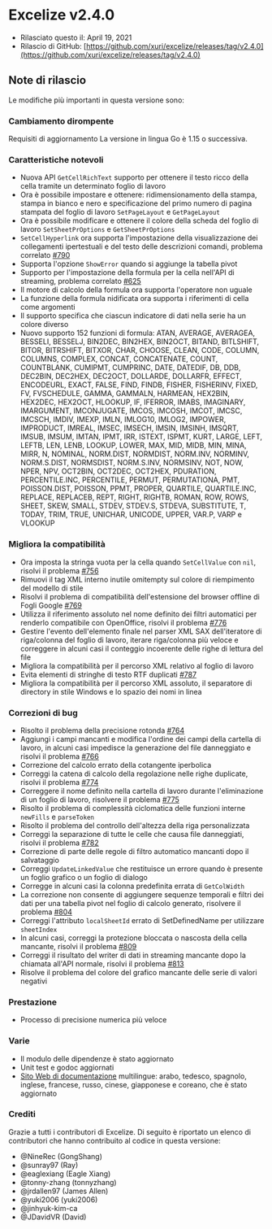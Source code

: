# Excelize v2.4.0

* Rilasciato questo il: April 19, 2021
* Rilascio di GitHub: [https://github.com/xuri/excelize/releases/tag/v2.4.0](https://github.com/xuri/excelize/releases/tag/v2.4.0)

## Note di rilascio

Le modifiche più importanti in questa versione sono:

### Cambiamento dirompente

Requisiti di aggiornamento La versione in lingua Go è 1.15 o successiva.

### Caratteristiche notevoli

* Nuova API `GetCellRichText` supporto per ottenere il testo ricco della cella tramite un determinato foglio di lavoro
* Ora è possibile impostare e ottenere: ridimensionamento della stampa, stampa in bianco e nero e specificazione del primo numero di pagina stampata del foglio di lavoro `SetPageLayout` e `GetPageLayout`
* Ora è possibile modificare e ottenere il colore della scheda del foglio di lavoro `SetSheetPrOptions` e `GetSheetPrOptions`
* `SetCellHyperlink` ora supporta l'impostazione della visualizzazione dei collegamenti ipertestuali e del testo delle descrizioni comandi, problema correlato [#790](https://github.com/xuri/excelize/issues/790)
* Supporta l'opzione `ShowError` quando si aggiunge la tabella pivot
* Supporto per l'impostazione della formula per la cella nell'API di streaming, problema correlato [#625](https://github.com/xuri/excelize/issues/625)
* Il motore di calcolo della formula ora supporta l'operatore non uguale
* La funzione della formula nidificata ora supporta i riferimenti di cella come argomenti
* Il supporto specifica che ciascun indicatore di dati nella serie ha un colore diverso
* Nuovo supporto 152 funzioni di formula: ATAN, AVERAGE, AVERAGEA, BESSELI, BESSELJ, BIN2DEC, BIN2HEX, BIN2OCT, BITAND, BITLSHIFT, BITOR, BITRSHIFT, BITXOR, CHAR, CHOOSE, CLEAN, CODE, COLUMN, COLUMNS, COMPLEX, CONCAT, CONCATENATE, COUNT, COUNTBLANK, CUMIPMT, CUMPRINC, DATE, DATEDIF, DB, DDB, DEC2BIN, DEC2HEX, DEC2OCT, DOLLARDE, DOLLARFR, EFFECT, ENCODEURL, EXACT, FALSE, FIND, FINDB, FISHER, FISHERINV, FIXED, FV, FVSCHEDULE, GAMMA, GAMMALN, HARMEAN, HEX2BIN, HEX2DEC, HEX2OCT, HLOOKUP, IF, IFERROR, IMABS, IMAGINARY, IMARGUMENT, IMCONJUGATE, IMCOS, IMCOSH, IMCOT, IMCSC, IMCSCH, IMDIV, IMEXP, IMLN, IMLOG10, IMLOG2, IMPOWER, IMPRODUCT, IMREAL, IMSEC, IMSECH, IMSIN, IMSINH, IMSQRT, IMSUB, IMSUM, IMTAN, IPMT, IRR, ISTEXT, ISPMT, KURT, LARGE, LEFT, LEFTB, LEN, LENB, LOOKUP, LOWER, MAX, MID, MIDB, MIN, MINA, MIRR, N, NOMINAL, NORM.DIST, NORMDIST, NORM.INV, NORMINV, NORM.S.DIST, NORMSDIST, NORM.S.INV, NORMSINV, NOT, NOW, NPER, NPV, OCT2BIN, OCT2DEC, OCT2HEX, PDURATION, PERCENTILE.INC, PERCENTILE, PERMUT, PERMUTATIONA, PMT, POISSON.DIST, POISSON, PPMT, PROPER, QUARTILE, QUARTILE.INC, REPLACE, REPLACEB, REPT, RIGHT, RIGHTB, ROMAN, ROW, ROWS, SHEET, SKEW, SMALL, STDEV, STDEV.S, STDEVA, SUBSTITUTE, T, TODAY, TRIM, TRUE, UNICHAR, UNICODE, UPPER, VAR.P, VARP e VLOOKUP

### Migliora la compatibilità

* Ora imposta la stringa vuota per la cella quando `SetCellValue` con `nil`, risolvi il problema [#756](https://github.com/xuri/excelize/issues/756)
* Rimuovi il tag XML interno inutile omitempty sul colore di riempimento del modello di stile
* Risolvi il problema di compatibilità dell'estensione del browser offline di Fogli Google [#769](https://github.com/xuri/excelize/issues/769)
* Utilizza il riferimento assoluto nel nome definito dei filtri automatici per renderlo compatibile con OpenOffice, risolvi il problema [#776](https://github.com/xuri/excelize/issues/776)
* Gestire l'evento dell'elemento finale nel parser XML SAX dell'iteratore di riga/colonna del foglio di lavoro, iterare riga/colonna più veloce e correggere in alcuni casi il conteggio incoerente delle righe di lettura del file
* Migliora la compatibilità per il percorso XML relativo al foglio di lavoro
* Evita elementi di stringhe di testo RTF duplicati [#787](https://github.com/xuri/excelize/issues/787)
* Migliora la compatibilità per il percorso XML assoluto, il separatore di directory in stile Windows e lo spazio dei nomi in linea

### Correzioni di bug

* Risolto il problema della precisione rotonda [#764](https://github.com/xuri/excelize/issues/764)
* Aggiungi i campi mancanti e modifica l'ordine dei campi della cartella di lavoro, in alcuni casi impedisce la generazione del file danneggiato e risolvi il problema [#766](https://github.com/xuri/excelize/issues/766)
* Correzione del calcolo errato della cotangente iperbolica
* Correggi la catena di calcolo della regolazione nelle righe duplicate, risolvi il problema [#774](https://github.com/xuri/excelize/issues/774)
* Correggere il nome definito nella cartella di lavoro durante l'eliminazione di un foglio di lavoro, risolvere il problema [#775](https://github.com/xuri/excelize/issues/775)
* Risolto il problema di complessità ciclomatica delle funzioni interne `newFills` e `parseToken`
* Risolto il problema del controllo dell'altezza della riga personalizzata
* Correggi la separazione di tutte le celle che causa file danneggiati, risolvi il problema [#782](https://github.com/xuri/excelize/issues/782)
* Correzione di parte delle regole di filtro automatico mancanti dopo il salvataggio
* Correggi `UpdateLinkedValue` che restituisce un errore quando è presente un foglio grafico o un foglio di dialogo
* Corregge in alcuni casi la colonna predefinita errata di `GetColWidth`
* La correzione non consente di aggiungere sequenze temporali e filtri dei dati per una tabella pivot nel foglio di calcolo generato, risolvere il problema [#804](https://github.com/xuri/excelize/issues/804)
* Correggi l'attributo `localSheetId` errato di SetDefinedName per utilizzare `sheetIndex`
* In alcuni casi, correggi la protezione bloccata o nascosta della cella mancante, risolvi il problema [#809](https://github.com/xuri/excelize/issues/809)
* Correggi il risultato del writer di dati in streaming mancante dopo la chiamata all'API normale, risolvi il problema [#813](https://github.com/xuri/excelize/issues/813)
* Risolve il problema del colore del grafico mancante delle serie di valori negativi

### Prestazione

* Processo di precisione numerica più veloce

### Varie

* Il modulo delle dipendenze è stato aggiornato
* Unit test e godoc aggiornati
* [Sito Web di documentazione](https://xuri.me/excelize) multilingue: arabo, tedesco, spagnolo, inglese, francese, russo, cinese, giapponese e coreano, che è stato aggiornato

### Crediti

Grazie a tutti i contributori di Excelize. Di seguito è riportato un elenco di contributori che hanno contribuito al codice in questa versione:

* @NineRec (GongShang)
* @sunray97 (Ray)
* @eaglexiang (Eagle Xiang)
* @tonny-zhang (tonnyzhang)
* @jrdallen97 (James Allen)
* @yuki2006 (yuki2006)
* @jinhyuk-kim-ca
* @JDavidVR (David)
